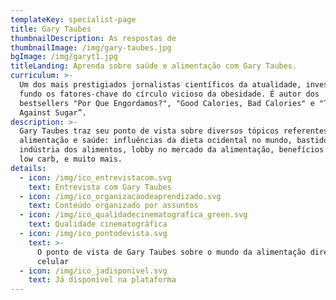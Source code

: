 ```yaml
---
templateKey: specialist-page
title: Gary Taubes
thumbnailDescription: As respostas de
thumbnailImage: /img/gary-taubes.jpg
bgImage: /img/garyt1.jpg
titleLanding: Aprenda sobre saúde e alimentação com Gary Taubes.
curriculum: >-
  Um dos mais prestigiados jornalistas científicos da atualidade, investiga a
  fundo os fatores-chave do círculo vicioso da obesidade. É autor dos
  bestsellers "Por Que Engordamos?", "Good Calories, Bad Calories" e "The Case
  Against Sugar”.
description: >-
  Gary Taubes traz seu ponto de vista sobre diversos tópicos referentes à
  alimentação e saúde: influências da dieta ocidental no mundo, bastidores da
  indústria dos alimentos, lobby no mercado da alimentação, benefícios da dieta
  low carb, e muito mais.
details:
  - icon: /img/ico_entrevistacom.svg
    text: Entrevista com Gary Taubes
  - icon: /img/ico_organizacaodeaprendizado.svg
    text: Conteúdo organizado por assuntos
  - icon: /img/ico_qualidadecinematografica_green.svg
    text: Qualidade cinematográfica
  - icon: /img/ico_pontodevista.svg
    text: >-
      O ponto de vista de Gary Taubes sobre o mundo da alimentação direto no seu
      celular
  - icon: /img/ico_jadisponivel.svg
    text: Já disponível na plataforma
---
```


